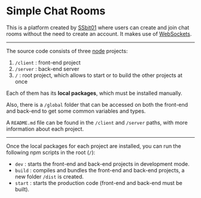 # Simple Chat Rooms

This is a platform created by [SSbit01](https://github.com/SSbit01) where users can create and join chat rooms without the need to create an account. It makes use of [WebSockets](https://datatracker.ietf.org/doc/html/rfc6455).

---

The source code consists of three [node](https://nodejs.org/) projects:

1. `/client`
: front-end project
2. `/server`
: back-end server
3. `/`
: root project, which allows to start or to build the other projects at once

Each of them has its **local packages**, which must be installed manually.

Also, there is a `/global` folder that can be accessed on both the front-end and back-end to get some common variables and types.

A `README.md` file can be found in the `/client` and `/server` paths, with more information about each project.

---

Once the local packages for each project are installed, you can run the following npm scripts in the root (`/`):

- `dev`
: starts the front-end and back-end projects in development mode.
- `build`
: compiles and bundles the front-end and back-end projects, a new folder `/dist` is created.
- `start`
: starts the production code (front-end and back-end must be built).
